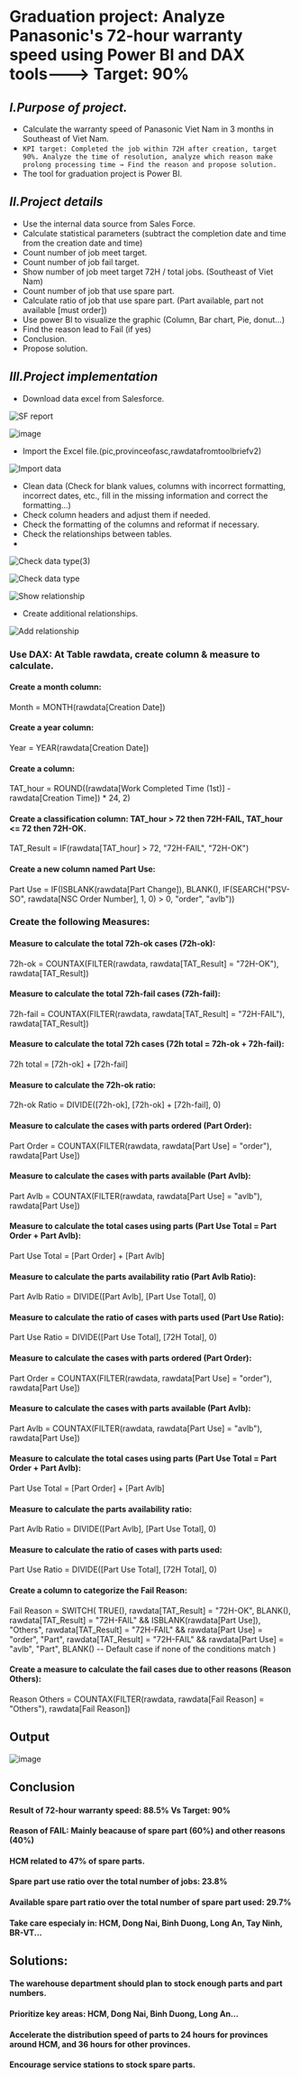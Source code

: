 # Graduation project: Analyze Panasonic's 72-hour warranty speed using Power BI and DAX tools---> Target: 90%
## *I.Purpose of project.*
- Calculate the warranty speed of Panasonic Viet Nam in 3 months in Southeast of Viet Nam.
- `KPI target: Completed the job within 72H after creation, target 90%. Analyze the time of resolution, analyze which reason make prolong processing time → Find the reason and propose solution.`
- The tool for graduation project is Power BI.
## *II.Project details*

- Use the internal data source from Sales Force.
- Calculate statistical parameters (subtract the completion date and time from the creation date and time)
- Count number of job meet target.
- Count number of job fail target.
- Show number of job meet target 72H / total jobs. (Southeast of Viet Nam)
- Count number of job that use spare part.
- Calculate ratio of job that use spare part. (Part available, part not available [must order])
- Use power BI to visualize the graphic (Column, Bar chart, Pie, donut…)
- Find the reason lead to Fail (if yes)
- Conclusion.
- Propose solution.
  
## *III.Project implementation*

- Download data excel from Salesforce.

![SF report](https://github.com/user-attachments/assets/81971f58-4d62-47d4-ba13-504ac92df2b1)

![image](https://github.com/user-attachments/assets/8e12ee6d-ee94-46a0-b790-9b026a16930e)

- Import the Excel file.(pic,provinceofasc,rawdatafromtoolbriefv2)

![Import data](https://github.com/user-attachments/assets/c42fb116-8e02-4d5a-bb34-aad74d4a5a21)

- Clean data (Check for blank values, columns with incorrect formatting, incorrect dates, etc., fill in the missing information and correct the formatting...)
- Check column headers and adjust them if needed.
- Check the formatting of the columns and reformat if necessary. 
- Check the relationships between tables.
- 
![Check data type(3)](https://github.com/user-attachments/assets/7de0126a-eac1-473e-866c-f6d94a683b91)

![Check data type](https://github.com/user-attachments/assets/70d7ac0b-ab50-409e-b3f9-f8f62a26ad85)

![Show relationship](https://github.com/user-attachments/assets/18446141-45fa-4fbe-a5f7-adb9e6899ec5)

- Create additional relationships. 

![Add relationship](https://github.com/user-attachments/assets/b0d6c05a-1027-424a-b1ed-1c7532d0fc9d)

### Use DAX: At Table rawdata, create column & measure to calculate.
#### Create a month column: 
Month = MONTH(rawdata[Creation Date])
#### Create a year column: 
Year = YEAR(rawdata[Creation Date])
#### Create a column: 
TAT_hour = ROUND((rawdata[Work Completed Time (1st)] - rawdata[Creation Time]) * 24, 2)
#### Create a classification column: TAT_hour > 72 then 72H-FAIL, TAT_hour <= 72 then 72H-OK.
TAT_Result = IF(rawdata[TAT_hour] > 72, "72H-FAIL", "72H-OK")
#### Create a new column named Part Use: 
Part Use = IF(ISBLANK(rawdata[Part Change]), BLANK(), IF(SEARCH("PSV-SO", rawdata[NSC Order Number], 1, 0) > 0, "order", "avlb"))

### Create the following Measures:
#### Measure to calculate the total 72h-ok cases (72h-ok):
72h-ok = COUNTAX(FILTER(rawdata, rawdata[TAT_Result] = "72H-OK"), rawdata[TAT_Result])
#### Measure to calculate the total 72h-fail cases (72h-fail):
72h-fail = COUNTAX(FILTER(rawdata, rawdata[TAT_Result] = "72H-FAIL"), rawdata[TAT_Result])
#### Measure to calculate the total 72h cases (72h total = 72h-ok + 72h-fail):
72h total = [72h-ok] + [72h-fail]
#### Measure to calculate the 72h-ok ratio:
72h-ok Ratio = DIVIDE([72h-ok], [72h-ok] + [72h-fail], 0)
#### Measure to calculate the cases with parts ordered (Part Order):
Part Order = COUNTAX(FILTER(rawdata, rawdata[Part Use] = "order"), rawdata[Part Use])
#### Measure to calculate the cases with parts available (Part Avlb):
Part Avlb = COUNTAX(FILTER(rawdata, rawdata[Part Use] = "avlb"), rawdata[Part Use])
#### Measure to calculate the total cases using parts (Part Use Total = Part Order + Part Avlb):
Part Use Total = [Part Order] + [Part Avlb]
#### Measure to calculate the parts availability ratio (Part Avlb Ratio):
Part Avlb Ratio = DIVIDE([Part Avlb], [Part Use Total], 0)
#### Measure to calculate the ratio of cases with parts used (Part Use Ratio):
Part Use Ratio = DIVIDE([Part Use Total], [72H Total], 0)
#### Measure to calculate the cases with parts ordered (Part Order):
Part Order = COUNTAX(FILTER(rawdata, rawdata[Part Use] = "order"), rawdata[Part Use])
#### Measure to calculate the cases with parts available (Part Avlb):
Part Avlb = COUNTAX(FILTER(rawdata, rawdata[Part Use] = "avlb"), rawdata[Part Use])
#### Measure to calculate the total cases using parts (Part Use Total = Part Order + Part Avlb):
Part Use Total = [Part Order] + [Part Avlb]
#### Measure to calculate the parts availability ratio:
Part Avlb Ratio = DIVIDE([Part Avlb], [Part Use Total], 0)
#### Measure to calculate the ratio of cases with parts used:
Part Use Ratio = DIVIDE([Part Use Total], [72H Total], 0)

#### Create a column to categorize the Fail Reason:
Fail Reason = 
SWITCH(
    TRUE(),
    rawdata[TAT_Result] = "72H-OK", BLANK(),
    rawdata[TAT_Result] = "72H-FAIL" && ISBLANK(rawdata[Part Use]), "Others",
    rawdata[TAT_Result] = "72H-FAIL" && rawdata[Part Use] = "order", "Part",
    rawdata[TAT_Result] = "72H-FAIL" && rawdata[Part Use] = "avlb", "Part",
    BLANK()  -- Default case if none of the conditions match
)
#### Create a measure to calculate the fail cases due to other reasons (Reason Others):
Reason Others = COUNTAX(FILTER(rawdata, rawdata[Fail Reason] = "Others"), rawdata[Fail Reason])

## Output 

![image](https://github.com/user-attachments/assets/b281fe13-ce95-479a-bc1c-0babf045b0e1)

## Conclusion
#### Result of 72-hour warranty speed: 88.5% Vs Target: 90%
#### Reason of FAIL: Mainly beacause of spare part (60%) and other reasons (40%)
#### HCM related to 47% of spare parts.
#### Spare part use ratio over the total number of jobs: 23.8%
#### Available spare part ratio over the total number of spare part used: 29.7%
#### Take care especialy in: HCM, Dong Nai, Binh Duong, Long An, Tay Ninh, BR-VT...

## Solutions:
#### The warehouse department should plan to stock enough parts and part numbers.
#### Prioritize key areas: HCM, Dong Nai, Binh Duong, Long An...
#### Accelerate the distribution speed of parts to 24 hours for provinces around HCM, and 36 hours for other provinces.
#### Encourage service stations to stock spare parts.
